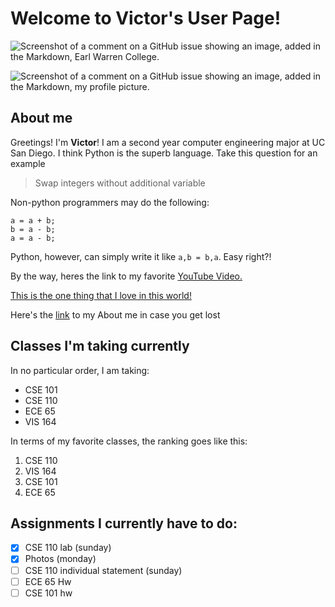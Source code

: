 # Welcome to Victor's User Page!

![Screenshot of a comment on a GitHub issue showing an image, added in the Markdown, Earl Warren College.](https://warren.ucsd.edu/_images/resources/WarrenCollegeLogo-2020-500.png)

![Screenshot of a comment on a GitHub issue showing an image, added in the Markdown, my profile picture.](https://media.licdn.com/dms/image/C5603AQFLcuw8qq0P4g/profile-displayphoto-shrink_800_800/0/1590731491635?e=2147483647&v=beta&t=EjI5nI6RzQr0FBXaN-xoXC18gbkDd-1SqkeuJ3bgtM4)

## About me 
Greetings! I'm **Victor**! I am a second year computer engineering major at UC San Diego. I think Python is the superb language. Take this question for an example
>Swap integers without additional variable

Non-python programmers may do the following: 
```
a = a + b;
b = a - b;
a = a - b;
```

Python, however, can simply write it like `a,b = b,a`. Easy right?!

By the way, heres the link to my favorite [YouTube Video.](https://www.youtube.com/watch?v=eBGIQ7ZuuiU)

[This is the one thing that I love in this world!](CONTRIBUTING.md)

Here's the [link](hhttps://victorkuu.github.io/CSE110-Lab-1/#about-me) to my About me in case you get lost

## Classes I'm taking currently
In no particular order, I am taking:
- CSE 101
- CSE 110
- ECE 65
- VIS 164

In terms of my favorite classes, the ranking goes like this:
1. CSE 110
2. VIS 164
3. CSE 101
4. ECE 65

## Assignments I currently have to do:
- [x] CSE 110 lab (sunday)
- [x] Photos (monday)
- [ ] CSE 110 individual statement (sunday)
- [ ] ECE 65 Hw
- [ ] CSE 101 hw

